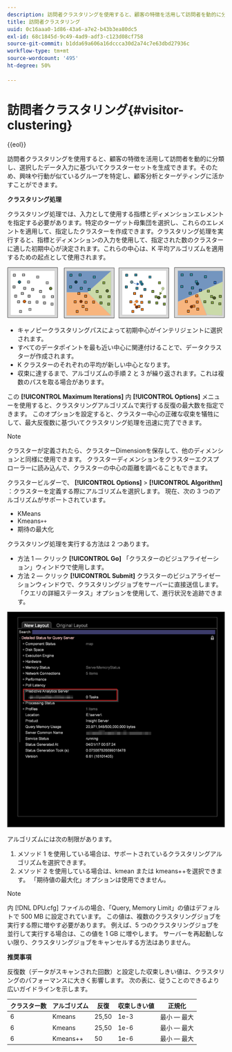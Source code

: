 ```yaml
---
description: 訪問者クラスタリングを使用すると、顧客の特徴を活用して訪問者を動的に分類し、選択したデータ入力に基づいてクラスターセットを生成できます。そのため、興味や行動が似ているグループを特定し、顧客分析とターゲティングに活かすことができます。
title: 訪問者クラスタリング
uuid: 0c16aaa0-1d86-43a6-a7e2-b43b3ea80dc5
exl-id: 68c1845d-9c49-4ad9-adf3-c123d08cf758
source-git-commit: b1dda69a606a16dccca30d2a74c7e63dbd27936c
workflow-type: tm+mt
source-wordcount: '495'
ht-degree: 50%

---
```


# 訪問者クラスタリング{#visitor-clustering}

{{eol}}

訪問者クラスタリングを使用すると、顧客の特徴を活用して訪問者を動的に分類し、選択したデータ入力に基づいてクラスターセットを生成できます。そのため、興味や行動が似ているグループを特定し、顧客分析とターゲティングに活かすことができます。

**クラスタリング処理**

クラスタリング処理では、入力として使用する指標とディメンションエレメントを指定する必要があります。特定のターゲット母集団を選択し、これらのエレメントを適用して、指定したクラスターを作成できます。クラスタリング処理を実行すると、指標とディメンションの入力を使用して、指定された数のクラスターに適した初期中心が決定されます。これらの中心は、K 平均アルゴリズムを適用するための起点として使用されます。

![](assets/K_algorithm.png)

* キャノピークラスタリングパスによって初期中心がインテリジェントに選択されます。
* すべてのデータポイントを最も近い中心に関連付けることで、データクラスターが作成されます。
* K クラスターのそれぞれの平均が新しい中心となります。
* 収束に達するまで、アルゴリズムの手順 2 と 3 が繰り返されます。これは複数のパスを取る場合があります。

この **[!UICONTROL Maximum Iterations]** 内 **[!UICONTROL Options]** メニューを使用すると、クラスタリングアルゴリズムで実行する反復の最大数を指定できます。 このオプションを設定すると、クラスター中心の正確な収束を犠牲にして、最大反復数に基づいてクラスタリング処理を迅速に完了できます。

>[!NOTE]
>
>クラスターが定義されたら、クラスターDimensionを保存して、他のディメンションと同様に使用できます。 クラスターディメンションをクラスターエクスプローラーに読み込んで、クラスターの中心の距離を調べることもできます。

クラスタービルダーで、 **[!UICONTROL Options]** > **[!UICONTROL Algorithm]** ：クラスターを定義する際にアルゴリズムを選択します。 現在、次の 3 つのアルゴリズムがサポートされています。

* KMeans
* Kmeans`++`
* 期待の最大化

クラスタリング処理を実行する方法は 2 つあります。

* 方法 1 — クリック **[!UICONTROL Go]** 「クラスターのビジュアライゼーション」ウィンドウで使用します。
* 方法 2 — クリック **[!UICONTROL Submit]** クラスターのビジュアライゼーションウィンドウで、クラスタリングジョブをサーバーに直接送信します。 「クエリの詳細ステータス」オプションを使用して、進行状況を追跡できます。

![](assets/dwb_visitorclustering.png)

アルゴリズムには次の制限があります。

1. メソッド 1 を使用している場合は、サポートされているクラスタリングアルゴリズムを選択できます。
1. メソッド 2 を使用している場合は、kmean または kmeans++を選択できます。 「期待値の最大化」オプションは使用できません。

>[!NOTE]
>
>内 [!DNL DPU.cfg] ファイルの場合、「Query, Memory Limit」の値はデフォルトで 500 MB に設定されています。 この値は、複数のクラスタリングジョブを実行する際に増やす必要があります。 例えば、5 つのクラスタリングジョブを並行して実行する場合は、この値を 1 GB に増やします。 サーバーを再起動しない限り、クラスタリングジョブをキャンセルする方法はありません。

**推奨事項**

反復数（データがスキャンされた回数）と設定した収束しきい値は、クラスタリングのパフォーマンスに大きく影響します。 次の表に、従うことのできるより広いガイドラインを示します。

| クラスター数 | アルゴリズム | 反復 | 収束しきい値 | 正規化 |
|---|---|---|---|---|
| 6 | Kmeans | 25,50 | 1e-3 | 最小 — 最大 |
| 6 | Kmeans | 25,50 | 1e-6 | 最小 — 最大 |
| 6 | Kmeans++ | 50 | 1e-6 | 最小 — 最大 |
